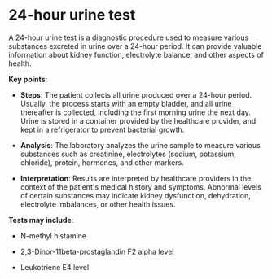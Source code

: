 # 24-hour urine test

A 24-hour urine test is a diagnostic procedure used to measure various substances excreted in urine over a 24-hour period. It can provide valuable information about kidney function, electrolyte balance, and other aspects of health.

**Key points**:

* **Steps**: The patient collects all urine produced over a 24-hour period. Usually, the process starts with an empty bladder, and all urine thereafter is collected, including the first morning urine the next day. Urine is stored in a container provided by the healthcare provider, and kept in a refrigerator to prevent bacterial growth.

* **Analysis**: The laboratory analyzes the urine sample to measure various substances such as creatinine, electrolytes (sodium, potassium, chloride), protein, hormones, and other markers.
  
* **Interpretation**: Results are interpreted by healthcare providers in the context of the patient's medical history and symptoms. Abnormal levels of certain substances may indicate kidney dysfunction, dehydration, electrolyte imbalances, or other health issues.

**Tests may include**:

* N-methyl histamine

* 2,3-Dinor-11beta-prostaglandin F2 alpha level

* Leukotriene E4 level
